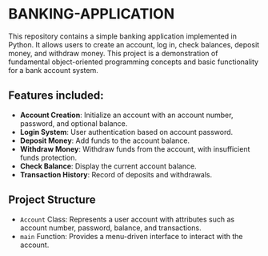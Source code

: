 # BANKING-APPLICATION

This repository contains a simple banking application implemented in Python. It allows users to create an account, log in, check balances, deposit money, and withdraw money. This project is a demonstration of fundamental object-oriented programming concepts and basic functionality for a bank account system.

## Features included:

- **Account Creation**: Initialize an account with an account number, password, and optional balance.
- **Login System**: User authentication based on account password.
- **Deposit Money**: Add funds to the account balance.
- **Withdraw Money**: Withdraw funds from the account, with insufficient funds protection.
- **Check Balance**: Display the current account balance.
- **Transaction History**: Record of deposits and withdrawals.

## Project Structure

- `Account` Class: Represents a user account with attributes such as account number, password, balance, and transactions.
- `main` Function: Provides a menu-driven interface to interact with the account.
